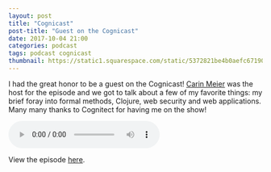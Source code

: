 ```yaml
---
layout: post
title: "Cognicast"
post-title: "Guest on the Cognicast"
date: 2017-10-04 21:00
categories: podcast
tags: podcast cognicast
thumbnail: https://static1.squarespace.com/static/5372821be4b0aefc6719057e/t/59d500ded7bdce766327df60/1507131657751/General+purpose+cover+art.jpeg?format=750w
---
```


I had the great honor to be a guest on the Cognicast! [Carin Meier](https://twitter.com/gigasquid) was the host for the episode and we got to talk about a few of my favorite things: my brief foray into formal methods, Clojure, web security and web applications. Many many thanks to Cognitect for having me on the show! 

<audio controls>
	<source src="https://s3.amazonaws.com/cognicast/shows/cognicast-133-joy-clark.mp3" type="audio/mpeg">
	<a href="http://blog.cognitect.com/cognicast/133">Download Episode</a>
</audio>

View the episode [here](http://blog.cognitect.com/cognicast/133).
